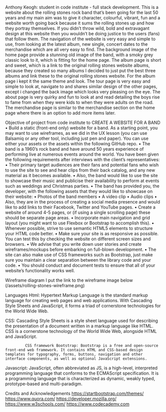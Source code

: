 
Anthony Keogh: student in code institute - full stack development.
This is a website about the rolling stones rock band that’s been going for the last 50 years and my main aim was to give it character, colourful, vibrant, fun and a website worth going back because it sums the rolling stones up and how they portray themselves. If you didn’t throw wild, bold and extravagant design at this website then you wouldn’t be doing justice to the users (fans) that follow them. The navigation of the website is very easy and simple to use, from looking at the latest album, new single, concert dates to the merchandise which are all very easy to find. The background image of the home page provide a stunning old image of the band, with a smoky grey classic look to it, which is fitting for the home page.
    The album page is short and sweet, which is a link to the original rolling stones website albums, because they created so many albums I decided to just put the best three albums and link these to the original rolling stones website. For the album page i kept it the same theme and look. The tour page is very easy and simple to look at, navigate to and shares similar design of the other pages, except i changed the back image which looks very pleasing on the eye. The about page is very quirky and fun to look at and read detailing the boys rise to fame from when they were kids to when they were adults on the road. The merchandise page is similar to the merchandise section on the home page where there is an option to add more items later.

Objective of project from code institute to CREATE A WEBSITE FOR A BAND
•	Build a static (front-end only) website for a band. As a starting point, you may want to use wireframes, as we did in the UX lesson (you can use Balsamiq or any other tool, including just pen and paper). You can use either your assets or the assets within the following GitHub repo.
•	The band is a 1960’s rock band and have around 50 years experience of performing live at numerous events around the world. You have been given the following requirements after interviews with the client’s representatives:
•	Their primary target audiences are their fans and potential fans who wish to use the site to see and hear clips from their back catalog, and any new material as it becomes available.
•	Also, the band would like to use the site to showcase their music and publicise their availability to perform at events such as weddings and Christmas parties.
•	The band has provided you, the developer, with the following assets that they would like to showcase on their website:
•	Photos of the band members
•	A video clip
•	Audio clips
•	Also, they are in the process of creating a social media presence and would like to add links to their Facebook, Twitter and YouTube pages.
•	Create a website of around 4-5 pages, or (if using a single scrolling page) these should be separate page areas.
•	Incorporate main navigation and grid layout (you might want to use Flexbox or Bootstrap to accomplish this).
•	Whenever possible, strive to use semantic HTML5 elements to structure your HTML code better.
•	Make sure your site is as responsive as possible. You can test this by checking the website on different screen sizes and browsers.
•	We advise that you write down user stories and create wireframes/mockups before embarking on full-blown development.
•	The site can also make use of CSS frameworks such as Bootstrap, just make sure you maintain a clear separation between the library code and your code.
•	You should conduct and document tests to ensure that all of your website’s functionality works well.



Wireframe diagram
I put the link to the wireframe image below
(/assets/rolling-stones-wireframe.png)


Languages
Html: Hypertext Markup Language is the standard markup language for creating web pages and web applications. With Cascading Style Sheets and JavaScript, it forms a triad of cornerstone technologies for the World Wide Web.

CSS: Cascading Style Sheets is a style sheet language used for describing the presentation of a document written in a markup language like HTML. CSS is a cornerstone technology of the World Wide Web, alongside HTML and JavaScript.
             
             CSS framework Bootstrap: Bootstrap is a free and open-source front-end web framework. It contains HTML and CSS-based design templates for typography, forms, buttons, navigation and other interface components, as well as optional JavaScript extensions.

Javascript: JavaScript, often abbreviated as JS, is a high-level, interpreted programming language that conforms to the ECMAScript specification. It is a programming language that is characterized as dynamic, weakly typed, prototype-based and multi-paradigm. 



Credits and Acknowledgements
https://startbootstrap.com/themes/
https://www.quora.com/
https://developer.mozilla.org/
https://www.w3schools.com/
https://www.codecademy.com


